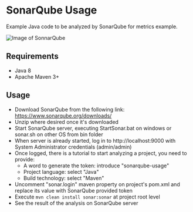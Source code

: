 # SonarQube Usage
Example Java code to be analyzed by SonarQube for metrics example.

![Image of SonnarQube](https://www.sonarqube.org/assets/logo-31ad3115b1b4b120f3d1efd63e6b13ac9f1f89437f0cf6881cc4d8b5603a52b4.svg)

## Requirements
- Java 8
- Apache Maven 3+

## Usage
- Download SonarQube from the following link: https://www.sonarqube.org/downloads/
- Unzip where desired once it's downloaded
- Start SonarQube server, executing StartSonar.bat on windows or sonar.sh on other OS from bin folder
- When server is already started, log in to http://localhost:9000 with System Administrator credentials (admin/admin)
- Once logged, there is a tutorial to start analyzing a project, you need to provide:
  - A word to generate the token: introduce "sonarqube-usage"
  - Project language: select "Java"
  - Build technology: select "Maven"
- Uncomment "sonar.login" maven property on project's pom.xml and replace its value with SonarQube provided token
- Execute `mvn clean install sonar:sonar` at project root level
- See the result of the analysis on SonarQube server
